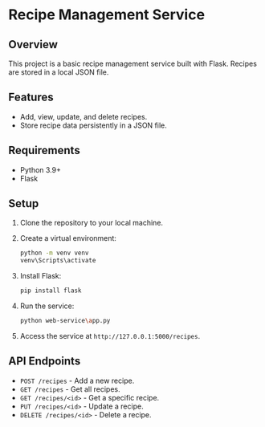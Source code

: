 # Recipe Management Service

## Overview
This project is a basic recipe management service built with Flask. Recipes are stored in a local JSON file.

## Features
- Add, view, update, and delete recipes.
- Store recipe data persistently in a JSON file.

## Requirements
- Python 3.9+
- Flask

## Setup
1. Clone the repository to your local machine.
2. Create a virtual environment:
   ```bash
   python -m venv venv
   venv\Scripts\activate
   ```
3. Install Flask:
   ```bash
   pip install flask
   ```

4. Run the service:
   ```bash
   python web-service\app.py
   ```

5. Access the service at `http://127.0.0.1:5000/recipes`.

## API Endpoints
- `POST /recipes` - Add a new recipe.
- `GET /recipes` - Get all recipes.
- `GET /recipes/<id>` - Get a specific recipe.
- `PUT /recipes/<id>` - Update a recipe.
- `DELETE /recipes/<id>` - Delete a recipe.